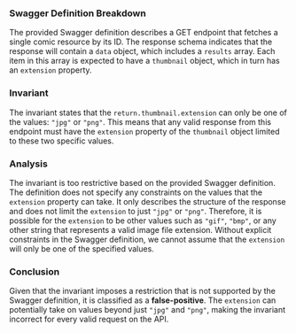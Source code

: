 ### Swagger Definition Breakdown
The provided Swagger definition describes a GET endpoint that fetches a single comic resource by its ID. The response schema indicates that the response will contain a `data` object, which includes a `results` array. Each item in this array is expected to have a `thumbnail` object, which in turn has an `extension` property.

### Invariant
The invariant states that the `return.thumbnail.extension` can only be one of the values: `"jpg"` or `"png"`. This means that any valid response from this endpoint must have the `extension` property of the `thumbnail` object limited to these two specific values.

### Analysis
The invariant is too restrictive based on the provided Swagger definition. The definition does not specify any constraints on the values that the `extension` property can take. It only describes the structure of the response and does not limit the `extension` to just `"jpg"` or `"png"`. Therefore, it is possible for the `extension` to be other values such as `"gif"`, `"bmp"`, or any other string that represents a valid image file extension. Without explicit constraints in the Swagger definition, we cannot assume that the `extension` will only be one of the specified values.

### Conclusion
Given that the invariant imposes a restriction that is not supported by the Swagger definition, it is classified as a **false-positive**. The `extension` can potentially take on values beyond just `"jpg"` and `"png"`, making the invariant incorrect for every valid request on the API.
